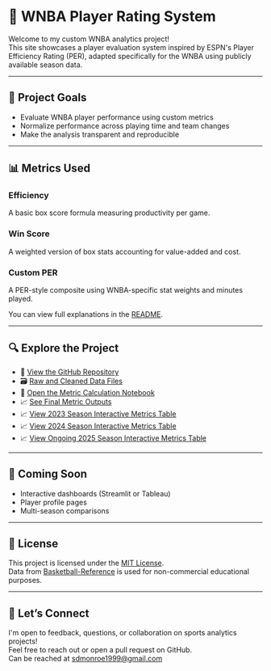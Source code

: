 # 🏀 WNBA Player Rating System

Welcome to my custom WNBA analytics project!  
This site showcases a player evaluation system inspired by ESPN's Player Efficiency Rating (PER), adapted specifically for the WNBA using publicly available season data.

---

## 📌 Project Goals

- Evaluate WNBA player performance using custom metrics  
- Normalize performance across playing time and team changes  
- Make the analysis transparent and reproducible  

---

## 📊 Metrics Used

### Efficiency
A basic box score formula measuring productivity per game.

### Win Score
A weighted version of box stats accounting for value-added and cost.

### Custom PER
A PER-style composite using WNBA-specific stat weights and minutes played.

You can view full explanations in the [README](https://github.com/smonroe6/WNBA-Player-Rating#-metrics-explained).

---

## 🔍 Explore the Project

- 📁 [View the GitHub Repository](https://github.com/smonroe6/WNBA-Player-Rating)
- 🗃️ [Raw and Cleaned Data Files](https://github.com/smonroe6/WNBA-Player-Rating/tree/main/data)
- 📓 [Open the Metric Calculation Notebook](https://github.com/smonroe6/WNBA-Player-Rating/blob/main/notebooks/Metrics.ipynb)  
- 📈 [See Final Metric Outputs](https://github.com/smonroe6/WNBA-Player-Rating/tree/main/data/Metrics)
- 📈 [View 2023 Season Interactive Metrics Table](2023Metrics.html)
- 📈 [View 2024 Season Interactive Metrics Table](2024Metrics.html)
- 📈 [View Ongoing 2025 Season Interactive Metrics Table](2025Metrics.html)



---

## 🚀 Coming Soon

- Interactive dashboards (Streamlit or Tableau)  
- Player profile pages  
- Multi-season comparisons  

---

## 📜 License

This project is licensed under the [MIT License](https://github.com/smonroe6/WNBA-Player-Rating/blob/main/LICENSE).  
Data from [Basketball-Reference](https://www.basketball-reference.com/wnba/) is used for non-commercial educational purposes.

---

## 🤝 Let’s Connect

I'm open to feedback, questions, or collaboration on sports analytics projects!  
Feel free to reach out or open a pull request on GitHub.  
Can be reached at sdmonroe1999@gmail.com
